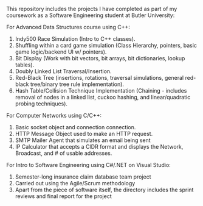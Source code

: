 This repository includes the projects I have completed as part of my coursework as a Software Engineering student at Butler University:

For Advanced Data Structures course using C++:
  1) Indy500 Race Simulation (Intro to C++ classes).
  2) Shuffling within a card game simulation (Class Hierarchy, pointers, basic game logic/backend UI w/ pointers).
  3) Bit Display (Work with bit vectors, bit arrays, bit dictionaries, lookup tables).
  4) Doubly Linked List Traversal/Insertion.
  5) Red-Black Tree (insertions, rotations, traversal simulations, general red-black tree/binary tree rule implementation).
  6) Hash Table/Collision Technique Implementation (Chaining - includes removal of nodes in a linked list, cuckoo hashing, and linear/quadratic probing techniques).

For Computer Networks using C/C++:
  1) Basic socket object and connection connection.
  2) HTTP Message Object used to make an HTTP request.
  3) SMTP Mailer Agent that simulates an email being sent
  4) IP Calculator that accepts a CIDR format and displays the Network, Broadcast, and # of usable addresses.

For Intro to Software Engineering using C#/.NET on Visual Studio:
  1) Semester-long insurance claim database team project
  2) Carried out using the Agile/Scrum methodology
  3) Apart from the piece of software itself, the directory includes the sprint reviews and final report for the project
